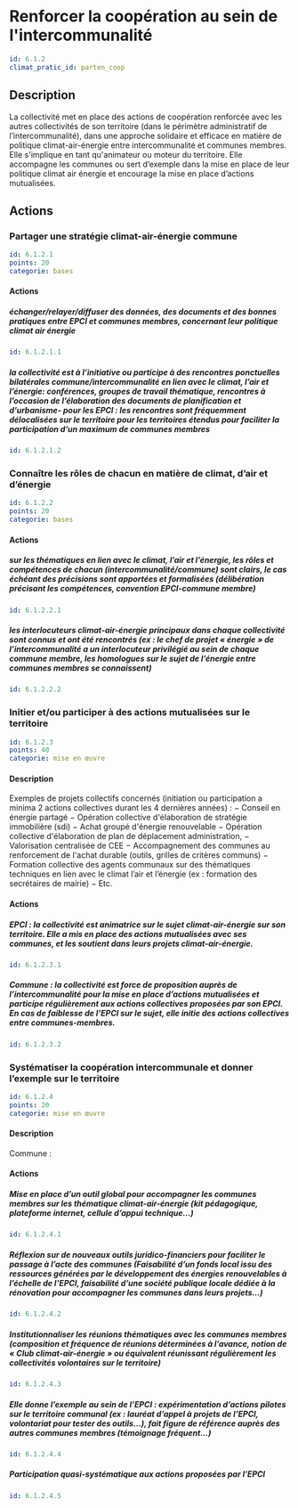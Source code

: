 # Renforcer la coopération au sein de l'intercommunalité
```yaml
id: 6.1.2
climat_pratic_id: parten_coop
```
## Description
La collectivité met en place des actions de coopération renforcée avec les autres collectivités de son territoire (dans le périmètre administratif de l’intercommunalité), dans une approche solidaire et efficace en matière de politique climat-air-énergie entre intercommunalité et communes membres. Elle s'implique en tant qu'animateur ou moteur du territoire. Elle accompagne les communes ou sert d’exemple dans la mise en place de leur politique climat air énergie et encourage la mise en place d’actions mutualisées.


## Actions
### Partager une stratégie climat-air-énergie commune
```yaml
id: 6.1.2.1
points: 20
categorie: bases
```
#### Actions
##### échanger/relayer/diffuser des données, des documents et des bonnes pratiques entre EPCI et communes membres, concernant leur politique climat air énergie
```yaml
id: 6.1.2.1.1
```

##### la collectivité est à l’initiative ou participe à des rencontres ponctuelles bilatérales commune/intercommunalité en lien avec le climat, l’air et l’énergie: conférences, groupes de travail thématique, rencontres à l’occasion de l’élaboration des documents de planification et d’urbanisme- pour les EPCI : les rencontres sont fréquemment délocalisées sur le territoire pour les territoires étendus pour faciliter la participation d’un maximum de communes membres
```yaml
id: 6.1.2.1.2
```


### Connaître les rôles de chacun en matière de climat, d’air et d’énergie
```yaml
id: 6.1.2.2
points: 20
categorie: bases
```
#### Actions
##### sur les thématiques en lien avec le climat, l’air et l’énergie, les rôles et compétences de chacun (intercommunalité/commune) sont clairs, le cas échéant des précisions sont apportées et formalisées (délibération précisant les compétences, convention EPCI-commune membre)
```yaml
id: 6.1.2.2.1
```

##### les interlocuteurs climat-air-énergie principaux dans chaque collectivité sont connus et ont été rencontrés (ex : le chef de projet « énergie » de l’intercommunalité a un interlocuteur privilégié au sein de chaque commune membre, les homologues sur le sujet de l’énergie entre communes membres se connaissent)
```yaml
id: 6.1.2.2.2
```


### Initier et/ou participer à des actions mutualisées sur le territoire
```yaml
id: 6.1.2.3
points: 40
categorie: mise en œuvre
```
#### Description
Exemples de projets collectifs concernés (initiation ou participation a minima 2 actions collectives durant les 4 dernières années) :
− Conseil en énergie partagé
− Opération collective d'élaboration de stratégie immobilière (sdi)
− Achat groupé d'énergie renouvelable
− Opération collective d'élaboration de plan de déplacement administration,
− Valorisation centralisée de CEE
− Accompagnement des communes au renforcement de l'achat durable (outils, grilles de critères communs)
− Formation collective des agents communaux sur des thématiques techniques en lien avec le climat l’air et l’énergie (ex : formation des secrétaires de mairie)
− Etc.

#### Actions
##### EPCI : la collectivité est animatrice sur le sujet climat-air-énergie sur son territoire. Elle a mis en place des actions mutualisées avec ses communes, et les soutient dans leurs projets climat-air-énergie.
```yaml
id: 6.1.2.3.1
```

##### Commune : la collectivité est force de proposition auprès de l’intercommunalité pour la mise en place d’actions mutualisées et participe régulièrement aux actions collectives proposées par son EPCI. En cas de faiblesse de l’EPCI sur le sujet, elle initie des actions collectives entre communes-membres.
```yaml
id: 6.1.2.3.2
```


### Systématiser la coopération intercommunale et donner l’exemple sur le territoire
```yaml
id: 6.1.2.4
points: 20
categorie: mise en œuvre
```
#### Description
Commune :

#### Actions
##### Mise en place d’un outil global pour accompagner les communes membres sur les thématique climat-air-énergie (kit pédagogique, plateforme internet, cellule d’appui technique…)
```yaml
id: 6.1.2.4.1
```

##### Réflexion sur de nouveaux outils juridico-financiers pour faciliter le passage à l’acte des communes (Faisabilité d’un fonds local issu des ressources générées par le développement des énergies renouvelables à l’échelle de l’EPCI, faisabilité d’une société publique locale dédiée à la rénovation pour accompagner les communes dans leurs projets…)
```yaml
id: 6.1.2.4.2
```

##### Institutionnaliser les réunions thématiques avec les communes membres (composition et fréquence de réunions déterminées à l’avance, notion de « Club climat-air-énergie » ou équivalent réunissant régulièrement les collectivités volontaires sur le territoire)
```yaml
id: 6.1.2.4.3
```

##### Elle donne l’exemple au sein de l’EPCI : expérimentation d’actions pilotes sur le territoire communal (ex : lauréat d’appel à projets de l’EPCI, volontariat pour tester des outils…), fait figure de référence auprès des autres communes membres (témoignage fréquent…)
```yaml
id: 6.1.2.4.4
```

##### Participation quasi-systématique aux actions proposées par l’EPCI
```yaml
id: 6.1.2.4.5
```


